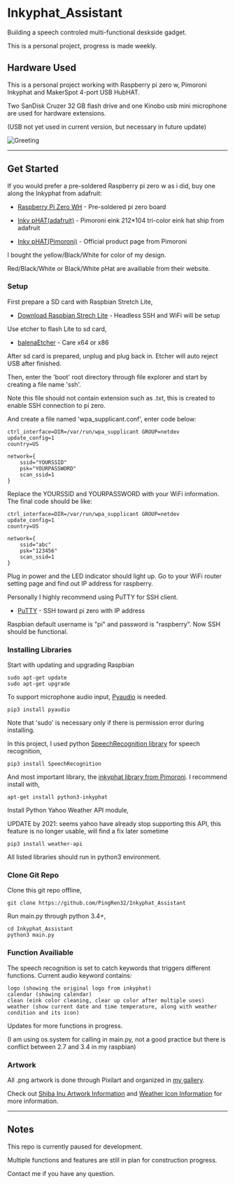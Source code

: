 # Inkyphat_Assistant

Building a speech controled multi-functional deskside gadget.

This is a personal project, progress is made weekly.

## Hardware Used

This is a personal project working with Raspberry pi zero w, Pimoroni Inkyphat and MakerSpot 4-port USB HubHAT.

Two SanDisk Cruzer 32 GB flash drive and one Kinobo usb mini microphone are used for hardware extensions.

(USB not yet used in current version, but necessary in future update)

![Greeting](../master/test_images/ShibaInu_startup.jpg)

---
## Get Started

If you would prefer a pre-soldered Raspberry pi zero w as i did, buy one along the Inkyphat from adafruit:

* [Raspberry Pi Zero WH](https://www.adafruit.com/product/3708) - Pre-soldered pi zero board

* [Inky pHAT(adafruit)](https://www.adafruit.com/product/3933) - Pimoroni eink 212*104 tri-color eink hat ship from adafruit

* [Inky pHAT(Pimoroni)](https://shop.pimoroni.com/products/inky-phat) - Official product page from Pimoroni

I bought the yellow/Black/White for color of my design. 

Red/Black/White or Black/White pHat are availiable from their website.

### Setup

First prepare a SD card with Raspbian Stretch Lite,

* [Download Raspbian Strech Lite](https://www.raspberrypi.org/downloads/raspbian/) - Headless SSH and WiFi will be setup

Use etcher to flash Lite to sd card,

* [balenaEtcher](https://www.balena.io/etcher/) - Care x64 or x86


After sd card is prepared, unplug and plug back in. Etcher will auto reject USB after finished.

Then, enter the 'boot' root directory through file explorer and start by creating a file name 'ssh'.

Note this file should not contain extension such as .txt, this is created to enable SSH connection to pi zero.

And create a file named 'wpa_supplicant.conf', enter code below:

```
ctrl_interface=DIR=/var/run/wpa_supplicant GROUP=netdev
update_config=1
country=US
 
network={
    ssid="YOURSSID"
    psk="YOURPASSWORD"
    scan_ssid=1
}
```

Replace the YOURSSID and YOURPASSWORD with your WiFi information. The final code should be like:

```
ctrl_interface=DIR=/var/run/wpa_supplicant GROUP=netdev
update_config=1
country=US
 
network={
    ssid="abc"
    psk="123456"
    scan_ssid=1
}
```

Plug in power and the LED indicator should light up. Go to your WiFi router setting page and find out IP address for raspberry.

Personally I highly recommend using PuTTY for SSH client.

* [PuTTY](https://www.putty.org/) - SSH toward pi zero with IP address

Raspbian default username is "pi" and password is "raspberry". Now SSH should be functional.


### Installing Libraries

Start with updating and upgrading Raspbian


```
sudo apt-get update
sudo apt-get upgrade
```

To support microphone audio input, [Pyaudio](https://people.csail.mit.edu/hubert/pyaudio/) is needed.

```
pip3 install pyaudio
```

Note that 'sudo' is necessary only if there is permission error during installing.


In this project, I used python [SpeechRecognition library](https://github.com/realpython/python-speech-recognition) for speech recognition,

```
pip3 install SpeechRecognition
```

And most important library, the [inkyphat library from Pimoroni](https://github.com/pimoroni/inky-phat). I recommend install with,

```
apt-get install python3-inkyphat
```

Install Python Yahoo Weather API module,

UPDATE by 2021: seems yahoo have already stop supporting this API, this feature is no longer usable, will find a fix later sometime

```
pip3 install weather-api
```

All listed libraries should run in python3 environment.

### Clone Git Repo

Clone this git repo offline,

```
git clone https://github.com/PingRen32/Inkyphat_Assistant
```

Run main.py through python 3.4+,

```
cd Inkyphat_Assistant
python3 main.py
```

### Function Availiable

The speech recognition is set to catch keywords that triggers different functions. Current audio keyword contains:

```
logo (showing the original logo from inkyphat)
calendar (showing calendar)
clean (eink color cleaning, clear up color after multiple uses)
weather (show current date and time temperature, along with weather condition and its icon)
```

Updates for more functions in progress.

(I am using os.system for calling in main.py, not a good practice but there is conflict between 2.7 and 3.4 in my raspbian)

### Artwork

All .png artwork is done through Pixilart and organized in [my gallery](https://www.pixilart.com/pingrenworkhard/gallery).

Check out [Shiba Inu Artwork Information](../master/resources/ShibaInu_resources/ARTWORK.md) and [Weather Icon Information](../master/resources/Weather/Info.md) for more information.

---
## Notes

This repo is currently paused for development.

Multiple functions and features are still in plan for construction progress.

Contact me if you have any question.
